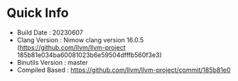 # Quick Info
* Build Date : 20230607
* Clang Version : Nimow clang version 16.0.5 (https://github.com/llvm/llvm-project 185b81e034ba60081023b6e59504dfffb560f3e3)
* Binutils Version : master
* Compiled Based : https://github.com/llvm/llvm-project/commit/185b81e0

